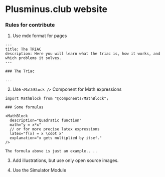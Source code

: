 # Plusminus.club website

### Rules for contribute

1. Use mdx format for pages

```mdx
---
title: The TRIAC
description: Here you will learn what the triac is, how it works, and which problems it solves.
---

### The Triac

...
```

2. Use `<MathBlock />` Component for Math expressions

```mdx
import MathBlock from "@components/MathBlock";

### Some formulas

<MathBlock
  description="Quadratic function"
  math="y = x*x"
  // or for more precise latex expressions
  latex="f(x) = x \cdot x"
  explanation="x gets multiplied by itsef."
/>

The formula above is just an example.. ..
```

3. Add illustrations, but use only open source images.

4. Use the Simulator Module
